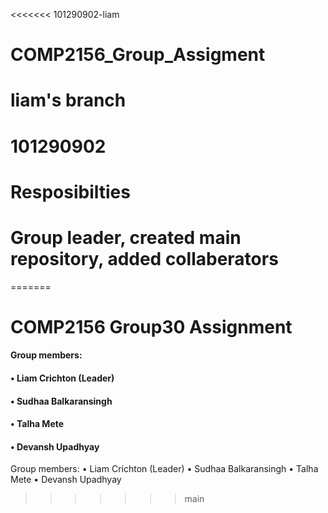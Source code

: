 <<<<<<< 101290902-liam
# COMP2156_Group_Assigment
# liam's branch
# 101290902
# Resposibilties 
# Group leader, created main repository, added collaberators
=======
# COMP2156 Group30 Assignment

#### Group members:

#### • Liam Crichton (Leader)

#### • Sudhaa Balkaransingh

#### • Talha Mete

#### • Devansh Upadhyay

Group members:
• Liam Crichton (Leader)
• Sudhaa Balkaransingh
• Talha Mete
• Devansh Upadhyay
>>>>>>> main
